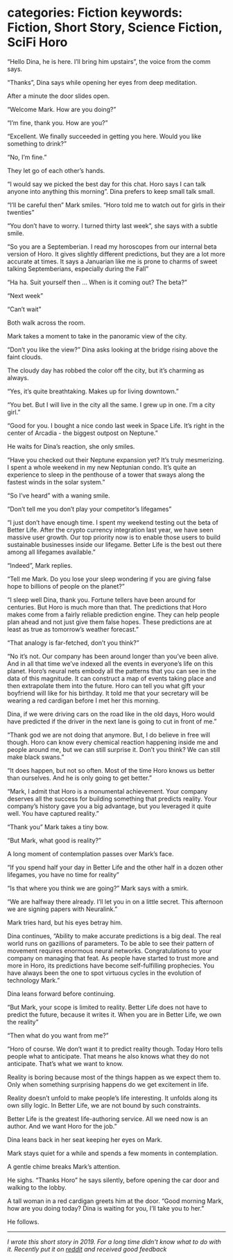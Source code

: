 categories: Fiction
keywords: Fiction, Short Story, Science Fiction, SciFi
Horo
===

“Hello Dina, he is here. I’ll bring him upstairs”, the voice from the comm says.

“Thanks”, Dina says while opening her eyes from deep meditation.

After a minute the door slides open.

“Welcome Mark. How are you doing?”

“I’m fine, thank you. How are you?”

“Excellent. We finally succeeded in getting you here. Would you like something to drink?”

“No, I’m fine.”

They let go of each other’s hands.

“I would say we picked the best day for this chat. Horo says I can talk anyone into anything this morning”. Dina prefers to keep small talk small.

“I’ll be careful then” Mark smiles. “Horo told me to watch out for girls in their twenties”

“You don’t have to worry. I turned thirty last week”, she says with a subtle smile.

“So you are a Septemberian. I read my horoscopes from our internal beta version of Horo. It gives slightly different predictions, but they are a lot more accurate at times. It says a Januarian like me is prone to charms of sweet talking Septemberians, especially during the Fall”

“Ha ha. Suit yourself then … When is it coming out? The beta?”

“Next week”

“Can’t wait”

Both walk across the room.

Mark takes a moment to take in the panoramic view of the city.

“Don’t you like the view?” Dina asks looking at the bridge rising above the faint clouds.

The cloudy day has robbed the color off the city, but it’s charming as always.

“Yes, it’s quite breathtaking. Makes up for living downtown.”

“You bet. But I will live in the city all the same. I grew up in one. I’m a city girl.”

“Good for you. I bought a nice condo last week in Space Life. It’s right in the center of Arcadia - the biggest outpost on Neptune.”

He waits for Dina’s reaction, she only smiles.

“Have you checked out their Neptune expansion yet? It’s truly mesmerizing. I spent a whole weekend in my new Neptunian condo. It’s quite an experience to sleep in the penthouse of a tower that sways along the fastest winds in the solar system.”

“So I’ve heard” with a waning smile.

“Don’t tell me you don’t play your competitor’s lifegames”

“I just don’t have enough time. I spent my weekend testing out the beta of Better Life. After the crypto currency integration last year, we have seen massive user growth. Our top priority now is to enable those users to build sustainable businesses inside our lifegame. Better Life is the best out there among all lifegames available.”

“Indeed”, Mark replies.

“Tell me Mark. Do you lose your sleep wondering if you are giving false hope to billions of people on the planet?”

“I sleep well Dina, thank you. Fortune tellers have been around for centuries. But Horo is much more than that. The predictions that Horo makes come from a fairly reliable prediction engine. They can help people plan ahead and not just give them false hopes. These predictions are at least as true as tomorrow’s weather forecast.”

“That analogy is far-fetched, don’t you think?”

“No it’s not. Our company has been around longer than you’ve been alive. And in all that time we’ve indexed all the events in everyone’s life on this planet. Horo’s neural nets embody all the patterns that you can see in the data of this magnitude. It can construct a map of events taking place and then extrapolate them into the future. Horo can tell you what gift your boyfriend will like for his birthday. It told me that your secretary will be wearing a red cardigan before I met her this morning.

Dina, if we were driving cars on the road like in the old days, Horo would have predicted if the driver in the next lane is going to cut in front of me.”

“Thank god we are not doing that anymore. But, I do believe in free will though. Horo can know every chemical reaction happening inside me and people around me, but we can still surprise it. Don’t you think? We can still make black swans.”

“It does happen, but not so often. Most of the time Horo knows us better than ourselves. And he is only going to get better.”

“Mark, I admit that Horo is a monumental achievement. Your company deserves all the success for building something that predicts reality. Your company’s history gave you a big advantage, but you leveraged it quite well. You have captured reality.”

“Thank you” Mark takes a tiny bow.

“But Mark, what good is reality?”

A long moment of contemplation passes over Mark’s face.

“If you spend half your day in Better Life and the other half in a dozen other lifegames, you have no time for reality”

“Is that where you think we are going?” Mark says with a smirk.

“We are halfway there already. I’ll let you in on a little secret. This afternoon we are signing papers with Neuralink.”

Mark tries hard, but his eyes betray him.

Dina continues, “Ability to make accurate predictions is a big deal. The real world runs on gazillions of parameters. To be able to see their pattern of movement requires enormous neural networks. Congratulations to your company on managing that feat. As people have started to trust more and more in Horo, its predictions have become self-fulfilling prophecies. You have always been the one to spot virtuous cycles in the evolution of technology Mark.”

Dina leans forward before continuing.

“But Mark, your scope is limited to reality. Better Life does not have to predict the future, because it writes it. When you are in Better Life, we own the reality”

“Then what do you want from me?”

“Horo of course. We don’t want it to predict reality though. Today Horo tells people what to anticipate. That means he also knows what they do not anticipate. That’s what we want to know.

Reality is boring because most of the things happen as we expect them to. Only when something surprising happens do we get excitement in life.

Reality doesn’t unfold to make people’s life interesting. It unfolds along its own silly logic. In Better Life, we are not bound by such constraints.

Better Life is the greatest life-authoring service. All we need now is an author. And we want Horo for the job.”

Dina leans back in her seat keeping her eyes on Mark.

Mark stays quiet for a while and spends a few moments in contemplation.

A gentle chime breaks Mark’s attention.

He sighs. “Thanks Horo” he says silently, before opening the car door and walking to the lobby.

A tall woman in a red cardigan greets him at the door. “Good morning Mark, how are you doing today? Dina is waiting for you, I’ll take you to her.”

He follows.


---

*I wrote this short story in 2019. For a long time didn't know what to do with it. Recently put it on [reddit](https://www.reddit.com/r/shortstories/comments/hqg5ss/sf_horo/) and received good feedback*